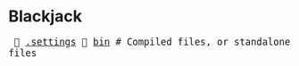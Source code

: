 # Blackjack
<big><pre>
📂 [.settings](./.settings) 
📂 [bin](./bin) # Compiled files, or standalone executables
📂 [cards_gif](./cards_gif) 
📂 [src](./src) # Source files
</pre></big>
